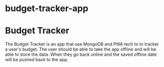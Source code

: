 # budget-tracker-app

<h1>Budget Tracker</h1>

<p>The Budget Tracker is an app that use MongoDB and PWA tech to to tracker a user's budget. The user should be able to take the app offline and will be able to store the data. When they go back online and the saved offline date will be pushed back to the app.</p>
